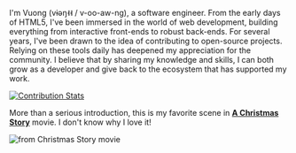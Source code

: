 I'm Vuong (vɨəŋ˧˧ / v-oo-aw-ng), a software engineer. 
From the early days of HTML5, I've been immersed in the world of web development, building everything from interactive front-ends to robust back-ends.
For several years, I've been drawn to the idea of contributing to open-source projects. Relying on these tools daily has deepened my appreciation for the community. 
I believe that by sharing my knowledge and skills, I can both grow as a developer and give back to the ecosystem that has supported my work.

[![Contribution Stats](https://github-contribution-stats.vercel.app/api/?username=vuon9)](https://github.com/LordDashMe/github-contribution-stats/)

More than a serious introduction, this is my favorite scene in <b><a href="https://www.imdb.com/title/tt0085334">A Christmas Story</a></b> movie. 
I don't know why I love it!

![from Christmas Story movie](https://media.giphy.com/media/xUPOqtMLKm2Nwt2wXS/giphy.gif)

